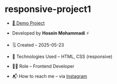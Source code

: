 # responsive-project1

- [🔗 Demo Project]()

- Developed by **Hosein Mohammadi** ⚡️

- 🗓 Created – 2025-05-23

- 🧪 Technologies Used – HTML, CSS (responsive)

- 🧑‍💻 Role – Frontend Developer

- 📬 How to reach me – via [Instagram](https://instagram.com/hoseinmdev)
